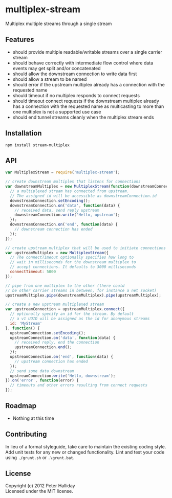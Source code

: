 multiplex-stream
================

Multiplex multiple streams through a single stream

## Features

- should provide multiple readable/writable streams over a single carrier stream
- should behave correctly with intermediate flow control where data events may get split and/or concatenated
- should allow the downstream connection to write data first
- should allow a stream to be named
- should error if the upstream multiplex already has a connection with the requested name
- should timeout if no multiplex responds to connect requests
- should timeout connect requests if the downstream multiplex already has a connection with the requested name as multicasting to more than one multiplex is not a supported use case
- should end tunnel streams cleanly when the multiplex stream ends

## Installation

```
npm install stream-multiplex
```

## API

```javascript
var MultiplexStream = require('multiplex-stream');

// create downstream multiplex that listens for connections
var downstreamMultiplex = new MultiplexStream(function(downstreamConnection) {
  // a multiplexed stream has connected from upstream.
  // The assigned id will be accessible as downstreamConnection.id
  downstreamConnection.setEncoding();
  downstreamConnection.on('data', function(data) {
    // received data, send reply upstream
    downstreamConnection.write('Hello, upstream');
  });
  downstreamConnection.on('end', function(data) {
    // downstream connection has ended
  });
});

// create upstream multiplex that will be used to initiate connections
var upstreamMultiplex = new MultiplexStream({
  // The connectTimeout optionally specifies how long to
  // wait in milliseconds for the downstream multiplex to
  // accept connections. It defaults to 3000 milliseconds
  connectTimeout: 5000
});

// pipe from one multiplex to the other (there could
// be other carrier streams in between, for instance a net socket)
upstreamMultiplex.pipe(downstreamMultiplex).pipe(upstreamMultiplex);

// create a new upstream multiplexed stream
var upstreamConnection = upstreamMultiplex.connect({
  // optionally specify an id for the stream. By default
  // a v1 UUID will be assigned as the id for anonymous streams
  id: 'MyStream'
}, function() {
  upstreamConnection.setEncoding();
  upstreamConnection.on('data', function(data) {
    // received reply, end the connection
    upstreamConnection.end();        
  });
  upstreamConnection.on('end', function(data) {
    // upstream connection has ended
  });
  // send some data downstream
  upstreamConnection.write('Hello, downstream');
}).on('error', function(error) {
  // timeouts and other errors resulting from connect requests
});
```

## Roadmap

- Nothing at this time

## Contributing
In lieu of a formal styleguide, take care to maintain the existing coding style. Add unit tests for any new or changed functionality. Lint and test your code using ``./grunt.sh`` or ``.\grunt.bat``.

## License
Copyright (c) 2012 Peter Halliday  
Licensed under the MIT license.